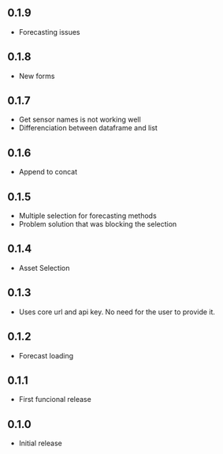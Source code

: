 <!-- https://developers.home-assistant.io/docs/add-ons/presentation#keeping-a-changelog -->
## 0.1.9
- Forecasting issues

## 0.1.8
- New forms

## 0.1.7
- Get sensor names is not working well
- Differenciation between dataframe and list

## 0.1.6
- Append to concat

## 0.1.5
- Multiple selection for forecasting methods
- Problem solution that was blocking the selection

## 0.1.4
- Asset Selection

## 0.1.3
- Uses core url and api key. No need for the user to provide it.

## 0.1.2
- Forecast loading

## 0.1.1
- First funcional release

## 0.1.0
- Initial release
